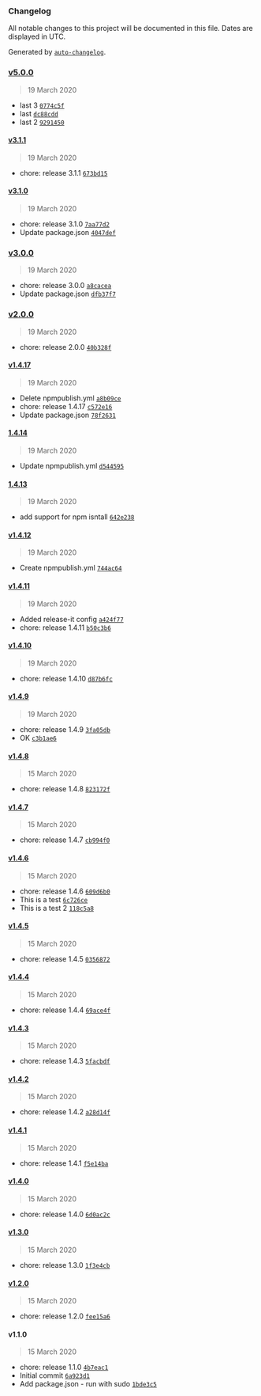 ### Changelog

All notable changes to this project will be documented in this file. Dates are displayed in UTC.

Generated by [`auto-changelog`](https://github.com/CookPete/auto-changelog).

### [v5.0.0](https://github.com/rcastino/rai-hello1971/compare/v3.1.1...v5.0.0)

> 19 March 2020

- last 3 [`0774c5f`](https://github.com/rcastino/rai-hello1971/commit/0774c5f02659491853fe56314326eaef918d24f9)
- last [`dc88cdd`](https://github.com/rcastino/rai-hello1971/commit/dc88cdd8894ecd4c30e7685c55c0e2d5b4c52643)
- last 2 [`9291450`](https://github.com/rcastino/rai-hello1971/commit/9291450ea6bdd24e5670fb2b340263b2153de136)

#### [v3.1.1](https://github.com/rcastino/rai-hello1971/compare/v3.1.0...v3.1.1)

> 19 March 2020

- chore: release 3.1.1 [`673bd15`](https://github.com/rcastino/rai-hello1971/commit/673bd15400e1ffabf5899ca00daaec27fbc4b84b)

#### [v3.1.0](https://github.com/rcastino/rai-hello1971/compare/v3.0.0...v3.1.0)

> 19 March 2020

- chore: release 3.1.0 [`7aa77d2`](https://github.com/rcastino/rai-hello1971/commit/7aa77d20e5ff95aec7e485080941181a620f63a1)
- Update package.json [`4047def`](https://github.com/rcastino/rai-hello1971/commit/4047def8788c3c7110d6bf0145b3230e72814690)

### [v3.0.0](https://github.com/rcastino/rai-hello1971/compare/v2.0.0...v3.0.0)

> 19 March 2020

- chore: release 3.0.0 [`a8cacea`](https://github.com/rcastino/rai-hello1971/commit/a8cacea5112bec06ee01e9e455e30d8feb2cf4fa)
- Update package.json [`dfb37f7`](https://github.com/rcastino/rai-hello1971/commit/dfb37f734a9a4a8bb7d585de9004ab53383d47f4)

### [v2.0.0](https://github.com/rcastino/rai-hello1971/compare/v1.4.17...v2.0.0)

> 19 March 2020

- chore: release 2.0.0 [`40b328f`](https://github.com/rcastino/rai-hello1971/commit/40b328fc444de04b2e2cc35576c0fb63510a27ac)

#### [v1.4.17](https://github.com/rcastino/rai-hello1971/compare/1.4.14...v1.4.17)

> 19 March 2020

- Delete npmpublish.yml [`a8b09ce`](https://github.com/rcastino/rai-hello1971/commit/a8b09ce495b1ef7180ce709d6aa336ef9ca0a435)
- chore: release 1.4.17 [`c572e16`](https://github.com/rcastino/rai-hello1971/commit/c572e167cb6cc5f460a9e82e560d521fb8be775a)
- Update package.json [`78f2631`](https://github.com/rcastino/rai-hello1971/commit/78f26315757886ba6271a3aae34bb4292cc59722)

#### [1.4.14](https://github.com/rcastino/rai-hello1971/compare/1.4.13...1.4.14)

> 19 March 2020

- Update npmpublish.yml [`d544595`](https://github.com/rcastino/rai-hello1971/commit/d5445956c7eac8a84ded3fa2174cc2796d4ce777)

#### [1.4.13](https://github.com/rcastino/rai-hello1971/compare/v1.4.12...1.4.13)

> 19 March 2020

- add support for npm isntall [`642e238`](https://github.com/rcastino/rai-hello1971/commit/642e238abb0647e02a7f5fe87a40b0cfd5fdb0fa)

#### [v1.4.12](https://github.com/rcastino/rai-hello1971/compare/v1.4.11...v1.4.12)

> 19 March 2020

- Create npmpublish.yml [`744ac64`](https://github.com/rcastino/rai-hello1971/commit/744ac641b7d370ef65f40aa1ea5fb481146fb5d6)

#### [v1.4.11](https://github.com/rcastino/rai-hello1971/compare/v1.4.10...v1.4.11)

> 19 March 2020

- Added release-it config [`a424f77`](https://github.com/rcastino/rai-hello1971/commit/a424f778549161c3425509af7bcfeddfb630841f)
- chore: release 1.4.11 [`b50c3b6`](https://github.com/rcastino/rai-hello1971/commit/b50c3b6673e3f8b195cf30a5349619a2eafef6aa)

#### [v1.4.10](https://github.com/rcastino/rai-hello1971/compare/v1.4.9...v1.4.10)

> 19 March 2020

- chore: release 1.4.10 [`d87b6fc`](https://github.com/rcastino/rai-hello1971/commit/d87b6fcca88266bc777e04ab85fc20946af99329)

#### [v1.4.9](https://github.com/rcastino/rai-hello1971/compare/v1.4.8...v1.4.9)

> 19 March 2020

- chore: release 1.4.9 [`3fa05db`](https://github.com/rcastino/rai-hello1971/commit/3fa05db2c0a229bcd62749683fdd2d536c584f57)
- OK [`c3b1ae6`](https://github.com/rcastino/rai-hello1971/commit/c3b1ae60327483b946f72e1eed9850f96b794b3d)

#### [v1.4.8](https://github.com/rcastino/rai-hello1971/compare/v1.4.7...v1.4.8)

> 15 March 2020

- chore: release 1.4.8 [`823172f`](https://github.com/rcastino/rai-hello1971/commit/823172f64493489f400c2652de082c27cfa9d8b4)

#### [v1.4.7](https://github.com/rcastino/rai-hello1971/compare/v1.4.6...v1.4.7)

> 15 March 2020

- chore: release 1.4.7 [`cb994f0`](https://github.com/rcastino/rai-hello1971/commit/cb994f0053435bc4c6b41e57ac3e41d9e57418cd)

#### [v1.4.6](https://github.com/rcastino/rai-hello1971/compare/v1.4.5...v1.4.6)

> 15 March 2020

- chore: release 1.4.6 [`609d6b0`](https://github.com/rcastino/rai-hello1971/commit/609d6b03839f33ab83f5eecf9350b3a349397a1c)
- This is a test [`6c726ce`](https://github.com/rcastino/rai-hello1971/commit/6c726ce3e12451e0181f45d3b5918b60dbd98b1f)
- This is a test 2 [`118c5a8`](https://github.com/rcastino/rai-hello1971/commit/118c5a89e158903bff5a0dc38275b067046ccb28)

#### [v1.4.5](https://github.com/rcastino/rai-hello1971/compare/v1.4.4...v1.4.5)

> 15 March 2020

- chore: release 1.4.5 [`0356872`](https://github.com/rcastino/rai-hello1971/commit/03568726f50ebf37bed3baad3ecc64e4a4530337)

#### [v1.4.4](https://github.com/rcastino/rai-hello1971/compare/v1.4.3...v1.4.4)

> 15 March 2020

- chore: release 1.4.4 [`69ace4f`](https://github.com/rcastino/rai-hello1971/commit/69ace4f0927f0488167efbfb490602b778976e79)

#### [v1.4.3](https://github.com/rcastino/rai-hello1971/compare/v1.4.2...v1.4.3)

> 15 March 2020

- chore: release 1.4.3 [`5facbdf`](https://github.com/rcastino/rai-hello1971/commit/5facbdf6399a8cfaaac70fe538855183aad84ebe)

#### [v1.4.2](https://github.com/rcastino/rai-hello1971/compare/v1.4.1...v1.4.2)

> 15 March 2020

- chore: release 1.4.2 [`a28d14f`](https://github.com/rcastino/rai-hello1971/commit/a28d14f6084982c41cb013d6d66a3dff7bac0a69)

#### [v1.4.1](https://github.com/rcastino/rai-hello1971/compare/v1.4.0...v1.4.1)

> 15 March 2020

- chore: release 1.4.1 [`f5e14ba`](https://github.com/rcastino/rai-hello1971/commit/f5e14ba846a8892b03eb9fd4fb79a7ce2f535cc4)

#### [v1.4.0](https://github.com/rcastino/rai-hello1971/compare/v1.3.0...v1.4.0)

> 15 March 2020

- chore: release 1.4.0 [`6d0ac2c`](https://github.com/rcastino/rai-hello1971/commit/6d0ac2c9b013e48523a838738c8466d0c85a8284)

#### [v1.3.0](https://github.com/rcastino/rai-hello1971/compare/v1.2.0...v1.3.0)

> 15 March 2020

- chore: release 1.3.0 [`1f3e4cb`](https://github.com/rcastino/rai-hello1971/commit/1f3e4cbeff193a238b88a4d337f6279a6cc89609)

#### [v1.2.0](https://github.com/rcastino/rai-hello1971/compare/v1.1.0...v1.2.0)

> 15 March 2020

- chore: release 1.2.0 [`fee15a6`](https://github.com/rcastino/rai-hello1971/commit/fee15a69bf5b0ea0fa545f66d0e74c059f37c354)

#### v1.1.0

> 15 March 2020

- chore: release 1.1.0 [`4b7eac1`](https://github.com/rcastino/rai-hello1971/commit/4b7eac15ed8b34afab383a64ce98db2ff55122fc)
- Initial commit [`6a923d1`](https://github.com/rcastino/rai-hello1971/commit/6a923d1c446621eaed25ee461b0212eccbde4ba4)
- Add package.json - run with sudo [`1bde3c5`](https://github.com/rcastino/rai-hello1971/commit/1bde3c5d95770f80bbf81cc43da5026f8a809e91)
